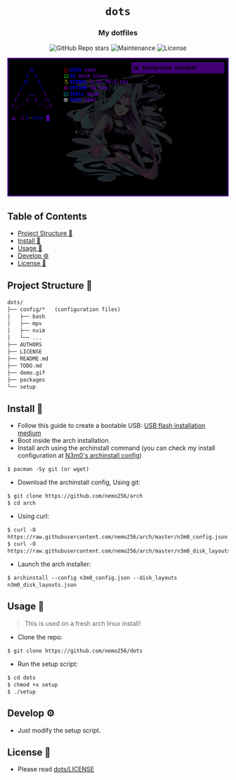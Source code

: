 <div align="center">

# `dots`

<h3>
  My dotfiles
</h3>

<!-- Badges -->
![GitHub Repo stars](https://img.shields.io/github/stars/nemo256/dots?style=for-the-badge)
![Maintenance](https://shields.io/maintenance/yes/2022?style=for-the-badge)
![License](https://shields.io/github/license/nemo256/dots?style=for-the-badge)

<!-- Demo image -->
![Demo](demo.gif)

</div>

<!-- TABLE OF CONTENTS -->
## Table of Contents

* [Project Structure 📁](#project-structure)
* [Install 🔨](#install)
* [Usage 🚀](#usage)
* [Develop ⚙️](#develop)
* [License 📑](#license)

## Project Structure 📁
```
dots/
├── config/*   (configuration files)
│   ├── bash
│   ├── mpv
│   ├── nvim
│   └── ...
├── AUTHORS
├── LICENSE
├── README.md
├── TODO.md
├── demo.gif
├── packages
└── setup
```

## Install 🔨
- Follow this guide to create a bootable USB: [USB flash installation medium](https://wiki.archlinux.org/title/USB_flash_installation_medium)
- Boot inside the arch installation.
- Install arch using the archinstall command (you can check my install configuration at [N3m0's archinstall config](https://github.com/nemo256/arch))
```shell
$ pacman -Sy git (or wget)
```
- Download the archinstall config, Using git:
```shell
$ git clone https://github.com/nemo256/arch
$ cd arch
```
- Using curl:
```shell
$ curl -O https://raw.githubusercontent.com/nemo256/arch/master/n3m0_config.json
$ curl -O https://raw.githubusercontent.com/nemo256/arch/master/n3m0_disk_layouts.json
```
- Launch the arch installer:
```shell
$ archinstall --config n3m0_config.json --disk_layouts n3m0_disk_layouts.json
```

## Usage 🚀
> This is used on a fresh arch linux install!
- Clone the repo:
```shell
$ git clone https://github.com/nemo256/dots
```
- Run the setup script:
```shell
$ cd dots
$ chmod +x setup
$ ./setup
```

## Develop ⚙️
- Just modify the setup script.

## License 📑
- Please read [dots/LICENSE](https://github.com/nemo256/dots/blob/master/LICENSE)
